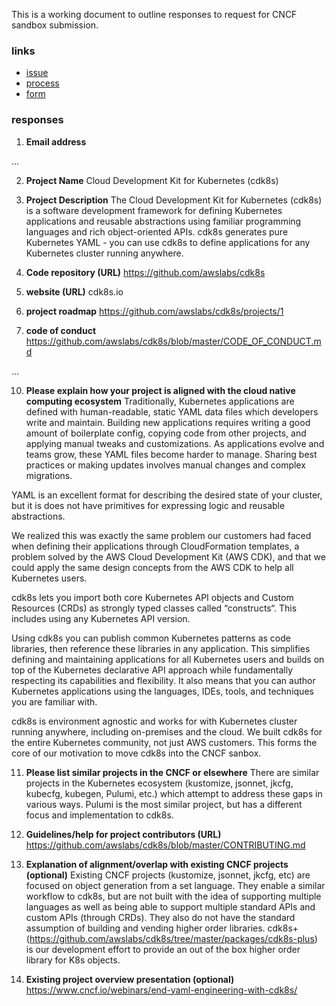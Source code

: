 This is a working document to outline responses to request for CNCF sandbox submission.

### links
* [issue](/issues/280)
* [process](https://github.com/cncf/toc/blob/master/process/project_proposals.adoc#sandbox-process)
* [form](https://docs.google.com/forms/d/1bJhG1MuM981uQXcnBMv4Mj9yfV5_q5Kwk3qhBCLa_5A/viewform?edit_requested=true)

### responses
1. **Email address**

...

2. **Project Name**
Cloud Development Kit for Kubernetes (cdk8s)

3. **Project Description**
The Cloud Development Kit for Kubernetes (cdk8s) is a software development framework for defining Kubernetes applications and reusable abstractions using familiar programming languages and rich object-oriented APIs. cdk8s generates pure Kubernetes YAML - you can use cdk8s to define applications for any Kubernetes cluster running anywhere.

4. **Code repository (URL)**
https://github.com/awslabs/cdk8s

5. **website (URL)**
cdk8s.io

6. **project roadmap**
https://github.com/awslabs/cdk8s/projects/1

7. **code of conduct**
https://github.com/awslabs/cdk8s/blob/master/CODE_OF_CONDUCT.md

...

10. **Please explain how your project is aligned with the cloud native computing ecosystem**
Traditionally, Kubernetes applications are defined with human-readable, static YAML data files which developers write and maintain. Building new applications requires writing a good amount of boilerplate config, copying code from other projects, and applying manual tweaks and customizations. As applications evolve and teams grow, these YAML files become harder to manage. Sharing best practices or making updates involves manual changes and complex migrations.

YAML is an excellent format for describing the desired state of your cluster, but it is does not have primitives for expressing logic and reusable abstractions.

We realized this was exactly the same problem our customers had faced when defining their applications through CloudFormation templates, a problem solved by the AWS Cloud Development Kit (AWS CDK), and that we could apply the same design concepts from the AWS CDK to help all Kubernetes users.

cdk8s lets you import both core Kubernetes API objects and Custom Resources (CRDs) as strongly typed classes called “constructs“. This includes using any Kubernetes API version.

Using cdk8s you can publish common Kubernetes patterns as code libraries, then reference these libraries in any application. This simplifies defining and maintaining applications for all Kubernetes users and builds on top of the Kubernetes declarative API approach while fundamentally respecting its capabilities and flexibility. It also means that you can author Kubernetes applications using the languages, IDEs, tools, and techniques you are familiar with.

cdk8s is environment agnostic and works for with Kubernetes cluster running anywhere, including on-premises and the cloud. We built cdk8s for the entire Kubernetes community, not just AWS customers. This forms the core of our motivation to move cdk8s into the CNCF sanbox.

11. **Please list similar projects in the CNCF or elsewhere**
There are similar projects in the Kubernetes ecosystem (kustomize, jsonnet, jkcfg, kubecfg, kubegen, Pulumi, etc.) which attempt to address these gaps in various ways. Pulumi is the most similar project, but has a different focus and implementation to cdk8s.

12. **Guidelines/help for project contributors (URL)**
https://github.com/awslabs/cdk8s/blob/master/CONTRIBUTING.md

13. **Explanation of alignment/overlap with existing CNCF projects (optional)**
Existing CNCF projects (kustomize, jsonnet, jkcfg, etc) are focused on object generation from a set language. They enable a similar workflow to cdk8s, but are not built with the idea of supporting multiple languages as well as being able to support multiple standard APIs and custom APIs (through CRDs). They also do not have the standard assumption of building and vending higher order libraries. cdk8s+ (https://github.com/awslabs/cdk8s/tree/master/packages/cdk8s-plus) is our development effort to provide an out of the box higher order library for K8s objects.

14. **Existing project overview presentation (optional)**
https://www.cncf.io/webinars/end-yaml-engineering-with-cdk8s/
